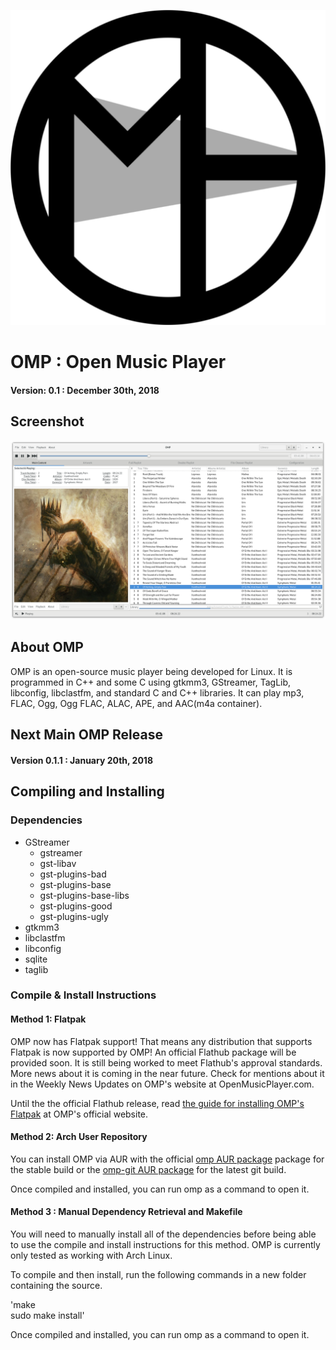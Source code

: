 ![Logo](/Images/Icon.png?raw=true)
# OMP : Open Music Player
#### Version: 0.1 : December 30th, 2018





## Screenshot
![Screenshot1](Images/Screenshots/Main.png?raw=true)





## About OMP

OMP is an open-source music player being developed for Linux. It is
programmed in C++ and some C using gtkmm3, GStreamer, TagLib, libconfig, 
libclastfm, and standard C and C++ libraries. It can play mp3, FLAC, Ogg,
Ogg FLAC, ALAC, APE, and AAC(m4a container).





## Next Main OMP Release

#### Version 0.1.1 : January 20th, 2018





## Compiling and Installing

### Dependencies

  - GStreamer
     - gstreamer
     - gst-libav
     - gst-plugins-bad
     - gst-plugins-base
     - gst-plugins-base-libs
     - gst-plugins-good
     - gst-plugins-ugly
  - gtkmm3
  - libclastfm 
  - libconfig
  - sqlite
  - taglib





### Compile & Install Instructions

#### Method 1: Flatpak

  OMP now has Flatpak support! That means any distribution that supports
  Flatpak is now supported by OMP! An official Flathub package will be 
  provided soon. It is still being worked to meet Flathub's approval standards.
  More news about it is coming in the near future. Check for mentions about it
  in the Weekly News Updates on OMP's website at OpenMusicPlayer.com.

  Until the the official Flathub release, read [the guide for installing OMP's Flatpak](https://www.openmusicplayer.com/flatpak/ "OMP Flatpak")
  at OMP's official website.
  


#### Method 2: Arch User Repository

  You can install OMP via AUR with the official [omp AUR package](https://aur.archlinux.org/packages/omp/)
  package for the stable build or the [omp-git AUR package](https://aur.archlinux.org/packages/omp-git/)
  for the latest git build.

  Once compiled and installed, you can run omp as a command to open it.



#### Method 3 : Manual Dependency Retrieval and Makefile

  You will need to manually install all of the dependencies before being able
  to use the compile and install instructions for this method. OMP is currently
  only tested as working with Arch Linux.

  To compile and then install, run the following commands in a new folder
  containing the source.

  
  'make<br />
  sudo make install'

  Once compiled and installed, you can run omp as a command to open it.<br />



